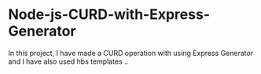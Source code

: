 # Node-js-CURD-with-Express-Generator
In this project, I have made a CURD operation with using Express Generator and I have also used hbs templates ..
